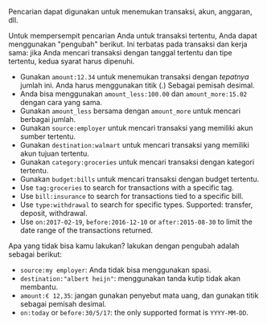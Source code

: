 Pencarian dapat digunakan untuk menemukan transaksi, akun, anggaran, dll.

Untuk mempersempit pencarian Anda untuk transaksi tertentu, Anda dapat menggunakan "pengubah" berikut. Ini terbatas pada transaksi dan kerja sama: jika Anda mencari transaksi dengan tanggal tertentu dan tipe tertentu, kedua syarat harus dipenuhi.

* Gunakan `amount:12.34` untuk menemukan transaksi dengan *tepatnya* jumlah ini. Anda harus menggunakan titik (.) Sebagai pemisah desimal.
* Anda bisa menggunakan `amount_less:100.00` dan `amount_more:15.02` dengan cara yang sama.
* Gunakan `amount_less` bersama dengan `amount_more` untuk mencari berbagai jumlah.
* Gunakan `source:employer` untuk mencari transaksi yang memiliki akun sumber tertentu.
* Gunakan `destination:walmart` untuk mencari transaksi yang memiliki akun tujuan tertentu.
* Gunakan `category:groceries` untuk mencari transaksi dengan kategori tertentu.
* Gunakan `budget:bills` untuk mencari transaksi dengan budget tertentu.
* Use `tag:groceries` to search for transactions with a specific tag.
* Use `bill:insurance` to search for transactions tied to a specific bill.
* Use `type:withdrawal` to search for specific types. Supported: transfer, deposit, withdrawal.
* Use `on:2017-02-19`, `before:2016-12-10` or `after:2015-08-30` to limit the date range of the transactions returned.

Apa yang tidak bisa kamu lakukan? </em> lakukan dengan pengubah adalah sebagai berikut:

* `source:my employer`: Anda tidak bisa menggunakan spasi.
* `destination:"albert heijn"`: menggunakan tanda kutip tidak akan membantu.
* `amount:€ 12,35`: jangan gunakan penyebut mata uang, dan gunakan titik sebagai pemisah desimal.
* `on:today` or `before:30/5/17`: the only supported format is `YYYY-MM-DD`.